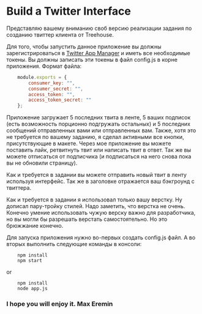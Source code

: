 # Build a Twitter Interface

Представляю вашему вниманию своб версию реализации задания по созданию твиттер клиента от Treehouse.

Для того, чтобы запустить данное приложение вы должны зарегистрироваться в [Twitter App Manager](https://apps.twitter.com/) и иметь все необходимые токены. Вы должны записать эти токены в файл config.js в корне приложения. Формат файла:
```js
    module.exports = {
        consumer_key: "",
        consumer_secret: "",
        access_token: "",
        access_token_secret: ""
    };  
```
Приложение загружает 5 последних твита в ленте, 5 ваших подписок (есть возможность порционно подгружать остальных) и 5 последних сообщений отправленных вами или отправленных вам. Также, хотя это не требуется по вашему заданию, я сделал активными все кнопки, присутствующие в макете. Через мое приложение вы можете поставить лайк, ретвитнуть твит или написать твит в ответ. Так же вы можете отписаться от подписчика (и подписаться на него снова пока вы не обновили страницу).

Как и требуется в задании вы можете отправить новый твит в ленту используя интерфейс. Так же в заголовке отражается ваш бэкгроунд с твиттера.

Как и требуется в задании я использовал только вашу верстку. Ну дописал пару-тройку стилей. Надо заметить, что верстка не очень. Конечно умение использовать чужую верску важно для разработчика, но вы могли бы разрешать верстать самостоятельно. Но это брюжжание конечно.

Для запуска приложения нужно во-первых создать config.js файл. А во вторых выполнить следующие команды в консоли:
```shell
    npm install
    npm start
```
or
```shell
    npm install
    node app.js
```

### I hope you will enjoy it. Max Eremin